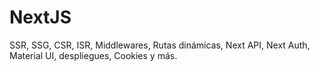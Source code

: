# NextJS
SSR, SSG, CSR, ISR, Middlewares, Rutas dinámicas, Next API, Next Auth, Material UI, despliegues, Cookies y más.

